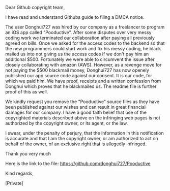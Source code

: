 Dear Github copyright team,

I have read and understand Githubs guide to filing a DMCA notice.

The user Donghui727 was hired by our company as a freelancer to program an
iOS app called "Pooductive". After some disputes over very messy coding
work we terminated our collaboration after paying all previously agreed on
bills. Once we asked for the access codes to the backend so that the new
programmers could start work and fix his messy coding, he black mailed us
into not giving us the access codes if we don't pay him an additional $500.
Fortunately we were able to circumvent the issue after closely
collaborating with amazon (AWS). However, as a revenge move for not paying
the $500 blackmail money, Donghui727 has now openely published our app
source code against our consent. It is our code, for which we paid him. We
have proof, receipts and a written confession from Donghui which proves
that he blackmailed us. The readme file is further proof of this as well.

We kindly request you remove the "Pooductive" source files as they have
been published against our wishes and can result in great financial damages
for our company.
I have a good faith belief that use of the copyrighted materials described
above on the infringing web pages is not authorized by the copyright owner,
or its agent, or the law.

I swear, under the penalty of perjury, that the information in this
notification is accurate and that I am the copyright owner, or am
authorized to act on behalf of the owner, of an exclusive right that is
allegedly infringed.

Thank you very much

Here is the link to the file: https://github.com/donghui727/Pooductive

Kind regards,


[Private]
